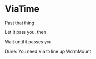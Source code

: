 # ViaTime

Past that thing

Let it pass you, then

Wait until it passes you

Dune: You need Via to line up WormMount
